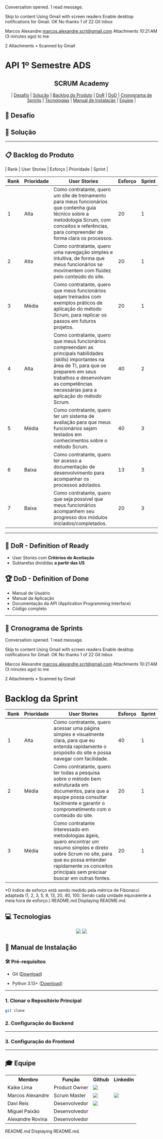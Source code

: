 Conversation opened. 1 read message.

Skip to content
Using Gmail with screen readers
Enable desktop notifications for Gmail.
   OK  No thanks
1 of 22
Git
Inbox

Marcos Alexandre <marcos.alexandre.scrt@gmail.com>
Attachments
10:21 AM (3 minutes ago)
to me


 2 Attachments
  •  Scanned by Gmail
# API 1º Semestre ADS

<p align="center">
      <h2 align="center">SCRUM Academy</h2>
</p>

<p align="center">
  | <a href ="#desafio"> Desafio</a>  |
  <a href ="#solucao"> Solução</a>  |   
  <a href ="#backlog"> Backlog do Produto</a>  |
  <a href ="#dor">DoR</a>  |
  <a href ="#dod">DoD</a>  |
  <a href ="#sprint"> Cronograma de Sprints</a>  |
  <a href ="#tecnologias">Tecnologias</a> |
  <a href ="#manual">Manual de Instalação</a>  | 
  <a href ="#equipe"> Equipe</a> |
</p>


## 🏅 Desafio <a id="desafio"></a>



## 🏅 Solução <a id="solucao"></a>


---

## 📋 Backlog do Produto <a id="backlog"></a>


| Rank | User Stories                                                                                                                                                                                                                      | Esforço | Prioridade | Sprint |

| Rank | Prioridade | User Stories                                                                                                                                                                                                                      | Esforço | Sprint |
| ---- | ---------- | --------------------------------------------------------------------------------------------------------------------------------------------------------------------------------------------------------------------------------- | ------- | ------ |
| 1    | Alta       | Como contratante, quero um site de treinamento para meus funcionários que contenha guia técnico sobre a metodologia Scrum, com conceitos e referências, para compreender de forma clara os processos.                                                        | 20      | 1      |
| 2    | Alta       | Como contratante, quero uma navegação simples e intuitiva, de forma que meus funcionários se movimentem com fluidez pelo conteúdo do site.                                                                                                 | 20      | 1      |
| 3    | Média      | Como contratante, quero que meus funcionários sejam treinados com exemplos práticos de aplicação do método Scrum, para replicar os passos em futuros projetos.                                                                                         | 20      | 1      |
| 4    | Alta       | Como contratante, quero que meus funcionários compreendam as principais habilidades (skills) importantes na área de TI, para que se preparem em seus trabalhos e desenvolvam as competências necessárias para a aplicação do método Scrum. | 40      | 2      |
| 5    | Média      | Como contratante, quero ter um sistema de avaliação para que meus funcionários sejam testados em conhecimentos sobre o método Scrum.                                                                                                               | 40      | 3      |
| 6    | Baixa      | Como contratante, quero ter acesso a documentação de desenvolvimento para acompanhar os processos adotados.                                                                                                  | 13      | 3      |
| 7    | Baixa      | Como contratante, quero que seja possível que meus funcionários acompanhem seu progresso dos módulos iniciados/completados.                                                                                                                                                 | 20      | 3      |


---

## 🏃‍ DoR - Definition of Ready <a id="dor"></a>

* User Stories com **Critérios de Aceitação**
* Subtarefas divididas **a partir das US**


## 🏆 DoD - Definition of Done <a id="dod"></a>

* Manual de Usuário
* Manual da Aplicação
* Documentação da API (Application Programming Interface)
* Código completo

---

## 📅 Cronograma de Sprints <a id="sprint"></a>
Conversation opened. 1 read message.

Skip to content
Using Gmail with screen readers
Enable desktop notifications for Gmail.
   OK  No thanks
1 of 22
Git
Inbox

Marcos Alexandre <marcos.alexandre.scrt@gmail.com>
Attachments
10:21 AM (3 minutes ago)
to me


 2 Attachments
  •  Scanned by Gmail
# Backlog da Sprint


| Rank | Prioridade | User Stories                                                                                                                                                                                                             | Esforço | Sprint |
| ---- | ---------- | ------------------------------------------------------------------------------------------------------------------------------------------------------------------------------------------------------------------------ | ------- | ------ |
| 1    | Alta       | Como contratante, quero acessar uma página simples e visualmente clara, para que eu entenda rapidamente o propósito do site e possa navegar com facilidade.                                                              | 40      | 1      |
| 2    | Média      | Como contratante, quero ter todas a pesquisa sobre o método bem estruturada em documentos, para que a equipe possa consultar facilmente e garantir o comprometimento com o conteúdo do site.                             | 20      | 1      |
| 3    | Média      | Como contratante interessado em metodologias ágeis, quero encontrar um resumo simples e direto sobre Scrum no site, para que eu possa entender rapidamente os conceitos principais sem precisar buscar em outras fontes. | 20      | 1      |
*O índice de esforço está sendo medido pela métrica de Fibonacci adaptada (1, 2, 3, 5, 8, 13, 20, 40, 100. Sendo cada unidade equivalente a meia hora de esforço.)
README.md
Displaying README.md.

## 💻 Tecnologias <a id="tecnologias"></a>

<h4 align="center">
 <a href="https://www.python.org/"><img src="https://img.shields.io/badge/Python-3776AB?style=for-the-badge&logo=python&logoColor=white"></a>
 <a href="https://github.com/"><img src="https://img.shields.io/badge/github-%23121011.svg?style=for-the-badge&logo=github&logoColor=white"/></a>
</h4>

## 📖 Manual de Instalação <a id="manual"></a>

### 🛠 Pré-requisitos

- Git ([Download](https://git-scm.com/downloads))

- Python 3.13+ ([Download](https://www.python.org/downloads/))

---

### 1. Clonar o Repositório Principal

```bash
git clone 
```

### 2. Configuração do Backend


---

### 3. Configuração do Frontend

---

## 🎓 Equipe <a id="equipe"></a>

<div align="center">
  <table>
    <tr>
      <th>Membro</th>
      <th>Função</th>
      <th>Github</th>
      <th>Linkedin</th>
    </tr>
    <tr>
      <td>Kaike Lima</td>
      <td>Product Owner</td>
      <td><a href="https://github.com/KaikeCaboclo"><img src="https://img.shields.io/badge/GitHub-100000?style=for-the-badge&logo=github&logoColor=white"></a></td>
    </tr>
    <tr>
      <td>Marcos Alexandre</td>
      <td>Scrum Master</td>
      <td><a href="https://github.com/MarcosAlexandre-txt"><img src="https://img.shields.io/badge/GitHub-100000?style=for-the-badge&logo=github&logoColor=white"></a></td>
      <td><a href="https://www.linkedin.com/in/marcos-alexandre-cs/"><img src="https://img.shields.io/badge/LinkedIn-0077B5?style=for-the-badge&logo=linkedin&logoColor=white"></a></td>
    </tr>
    <tr>
      <td>Davi Reis</td>
      <td>Desenvolvedor</td>
      <td><a href="https://github.com/davireis00"><img src="https://img.shields.io/badge/GitHub-100000?style=for-the-badge&logo=github&logoColor=white"></a></td>
    </tr>
    <tr>
      <td>Miguel Paixão</td>
      <td>Desenvolvedor</td>
    </tr>
    <tr>
      <td>Alexandre Rovina</td>
      <td>Desenvolvedor</td>
    </tr>
  </table>
</div>
README.md
Displaying README.md.